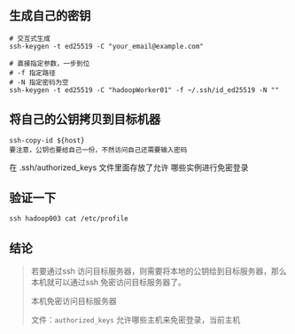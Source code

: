 







## 生成自己的密钥

```shell
# 交互式生成
ssh-keygen -t ed25519 -C "your_email@example.com"

# 直接指定参数，一步到位
# -f 指定路径
# -N 指定密码为空
ssh-keygen -t ed25519 -C "hadoopWorker01" -f ~/.ssh/id_ed25519 -N ""
```



## 将自己的公钥拷贝到目标机器

```shell
ssh-copy-id ${host}
要注意，公钥也要给自己一份，不然访问自己还需要输入密码
```



在 .ssh/authorized_keys  文件里面存放了允许 哪些实例进行免密登录



## 验证一下

```shell
ssh hadoop003 cat /etc/profile
```



## 结论

> 若要通过ssh 访问目标服务器，则需要将本地的公钥给到目标服务器，那么本机就可以通过ssh 免密访问目标服务器了。
>
> 本机免密访问目标服务器
>
> 文件：`authorized_keys` 允许哪些主机来免密登录，当前主机









